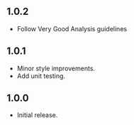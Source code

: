 ## 1.0.2

* Follow Very Good Analysis guidelines

## 1.0.1

* Minor style improvements.
* Add unit testing.

## 1.0.0

* Initial release.
